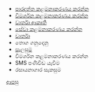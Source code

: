* [පාරදත්ත කළමනාකරණය කරන්න](https://github.com/hmislk/hmis/wiki/%E0%B6%B4%E0%B7%8F%E0%B6%BB%E0%B6%AF%E0%B6%AD%E0%B7%8A%E0%B6%AD-%E0%B6%9A%E0%B7%85%E0%B6%B8%E0%B6%B1%E0%B7%8F%E0%B6%9A%E0%B6%BB%E0%B6%AB%E0%B6%BA-%E0%B6%9A%E0%B6%BB%E0%B6%B1%E0%B7%8A%E0%B6%B1)
* [විමර්ශන කළමනාකරණය කරන්න](https://github.com/hmislk/hmis/wiki/%E0%B7%80%E0%B7%92%E0%B6%B8%E0%B6%BB%E0%B7%8A%E0%B7%81%E0%B6%B1-%E0%B6%9A%E0%B7%85%E0%B6%B8%E0%B6%B1%E0%B7%8F%E0%B6%9A%E0%B6%BB%E0%B6%AB%E0%B6%BA-%E0%B6%9A%E0%B6%BB%E0%B6%B1%E0%B7%8A%E0%B6%B1)
* [වාර්තා ආකෘති](https://github.com/hmislk/hmis/wiki/%E0%B7%80%E0%B7%8F%E0%B6%BB%E0%B7%8A%E0%B6%AD%E0%B7%8F-%E0%B6%86%E0%B6%9A%E0%B7%98%E0%B6%AD%E0%B7%92)
* [සේවා කළමනාකරණය කරන්න](https://github.com/hmislk/hmis/wiki/%E0%B7%83%E0%B7%9A%E0%B7%80%E0%B7%8F-%E0%B6%9A%E0%B7%85%E0%B6%B8%E0%B6%B1%E0%B7%8F%E0%B6%9A%E0%B6%BB%E0%B6%AB%E0%B6%BA-%E0%B6%9A%E0%B6%BB%E0%B6%B1%E0%B7%8A%E0%B6%B1)
* [වාර්තා](https://github.com/hmislk/hmis/wiki/%E0%B7%80%E0%B7%8F%E0%B6%BB%E0%B7%8A%E0%B6%AD%E0%B7%8F)
* තොග ගනුදෙනු
* [සැලසුම](https://github.com/hmislk/hmis/wiki/%E0%B7%83%E0%B7%90%E0%B6%BD%E0%B7%83%E0%B7%94%E0%B6%B8)
* විමර්ශන කළමනාකරණය කරන්න
* SMS පණිවිඩ යැවීම
* රසායනාගාර සැකසුම

[ආපසු](https://github.com/hmislk/hmis/wiki/%E0%B6%BB%E0%B7%83%E0%B7%8F%E0%B6%BA%E0%B6%B1%E0%B7%8F%E0%B6%9C%E0%B7%8F%E0%B6%BB-%E0%B6%AD%E0%B7%9C%E0%B6%BB%E0%B6%AD%E0%B7%94%E0%B6%BB%E0%B7%94-%E0%B6%9A%E0%B7%85%E0%B6%B8%E0%B6%B1%E0%B7%8F%E0%B6%9A%E0%B6%BB%E0%B6%AB-%E0%B6%B4%E0%B6%AF%E0%B7%8A%E0%B6%B0%E0%B6%AD%E0%B7%92%E0%B6%BA-(LIMS))